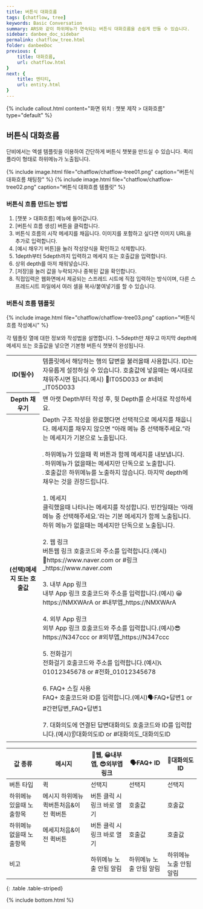 ```yaml
---
title: 버튼식 대화흐름 
tags: [chatflow, tree]
keywords: Basic Conversation
summary: ARS와 같이 하위메뉴가 연속되는 버튼식 대화흐름을 손쉽게 만들 수 있습니다.
sidebar: danbee_doc_sidebar
permalink: chatflow_tree.html
folder: danbeeDoc
previous: {
    title: 대화흐름, 
    url: chatflow.html
}
next: {
    title: 엔티티,
    url: entity.html
}
---
```


{% include callout.html content="화면 위치 : 챗봇 제작 > 대화흐름" type="default" %}


## 버튼식 대화흐름
단비에서는 엑셀 템플릿을 이용하여 간단하게 버튼식 챗봇을 만드실 수 있습니다. 퀵리플라이 형태로 하위메뉴가 노출됩니다.

{% include image.html file="chatflow/chatflow-tree01.png"  caption="버튼식 대화흐름 채팅창" %}
{% include image.html file="chatflow/chatflow-tree02.png"  caption="버튼식 대화흐름 템플릿" %}

### 버튼식 흐름 만드는 방법
1. [챗봇 > 대화흐름] 메뉴에 들어갑니다.
2. [버튼식 흐름 생성] 버튼을 클릭합니다.
3. 버튼식 흐름의 시작 메세지를 채웁니다. 이미지를 포함하고 싶다면 이미지 URL을 추가로 입력합니다.
4. [예시 채우기 버튼]을 눌러 작성양식을 확인하고 삭제합니다.
5. 1depth부터 5depth까지 입력하고 메세지 또는 호출값을 입력합니다.
6. 상위 depth를 마저 채워넣습니다.
7. [저장]을 눌러 값을 누락되거나 중복된 값을 확인합니다.
8. 직접입력은 웹화면에서 제공되는 스프레드 시트에 직접 입력하는 방식이며, 다른 스프레드시트 파일에서 여러 셀을 복사/붙여넣기를 할 수 있습니다.

### 버튼식 흐름 템플릿

{% include image.html file="chatflow/chatflow-tree03.png"  caption="버튼식 흐름 작성예시" %}

각 템플릿 열에 대한 정보와 작성법을 설명합니다. 1~5depth만 채우고 마지막 depth에 메세지 또는 호출값을 넣으면 기본형 버튼식 챗봇이 완성됩니다.

<table class="table table-striped">
    <tr>
        <th>ID(필수)</th>
        <td>템플릿에서 해당하는 행의 답변을 불러올때 사용합니다. ID는 자유롭게 설정하실 수 있습니다. 호출값에 넣을때는 예시대로 채워주시면 됩니다.예시) 🚩IT05D033 or #네비_IT05D033</td>
    </tr>
    <tr>
        <th>Depth 채우기</th>
        <td>맨 아랫 Depth부터 작성 후, 윗 Depth를 순서대로 작성하세요.</td>
    </tr>
    <tr>
        <th>(선택)메세지 또는 호출값</th>
        <td>
            Depth 구조 작성을 완료했다면 선택적으로 메세지를 채웁니다. 메세지를 채우지 않으면 “아래 메뉴 중 선택해주세요.”라는 메세지가 기본으로 노출됩니다.<br/><br/>            
            <b style="font-size: 2px">●</b> 하위메뉴가 있을때 퀵 버튼과 함께 메세지를 내보냅니다.<br/>
            <b style="font-size: 2px">●</b> 하위메뉴가 없을때는 메세지만 단독으로 노출합니다.<br/>
            <b style="font-size: 2px">●</b> 호출값은 하위메뉴를 노출하지 않습니다. 마지막 depth에 채우는 것을 권장드립니다.<br/><br/>
            1. 메세지<br/>클릭했을때 나타나는 메세지를 작성합니다. 빈칸일때는 ‘아래 메뉴 중 선택해주세요.’라는 기본 메세지가 함께 노출됩니다.하위 메뉴가 없을때는 메세지만 단독으로 노출됩니다.<br/><br/>            
            2. 웹 링크<br/> 버튼웹 링크 호출코드와 주소를 입력합니다.(예시) 🔗https://www.naver.com or #링크_https://www.naver.com<br/><br/>
            3. 내부 App 링크<br/>내부 App 링크 호출코드와 주소를 입력합니다.(예시) 😀https://NMXWArA or #내부앱_https://NMXWArA<br/><br/>
            4. 외부 App 링크<br/>외부 App 링크 호출코드와 주소를 입력합니다.(예시)😎https://N347ccc or #외부앱_https://N347ccc<br/><br/>
            5. 전화걸기<br/>전화걸기 호출코드와 주소를 입력합니다.(예시)📞01012345678 or #전화_01012345678<br/><br/>
            6. FAQ+ 스킬 사용<br/>FAQ+ 호출코드와 ID를 입력합니다.(예시)🗣FAQ+답변1 or #간편답변_FAQ+답변1<br/><br/>
            7. 대화의도에 연결된 답변대화의도 호출코드와 ID를 입력합니다.(예시)👂대화의도ID or #대화의도_대화의도ID
        </td>
    </tr>
</table>

| 값 종류 | 메시지 | 🔗웹, 😀내부앱, 😎외부앱 링크 | 🗣FAQ+ ID | 🦻대화의도 ID | 
|---|---|---|---|---|
| 버튼 타입 | 퀵 | 선택지 | 선택지 | 선택지 |
| 하위메뉴 있을때 노출항목 | 메시지 하위메뉴 퀵버튼처음&이전 퀵버튼 | 버튼 클릭 시 링크 바로 열기 | 호출값 | 호출값 |
| 하위메뉴 없을때 노출항목 | 메세지처음&이전 퀵버튼 | 버튼 클릭 시 링크 바로 열기 | 호출값 | 호출값 |
| 비고 |  | 하위메뉴 노출 안됨 알림 | 하위메뉴 노출 안됨 알림 | 하위메뉴 노출 안됨 알림 |
{: .table .table-striped}



{% include bottom.html %}
